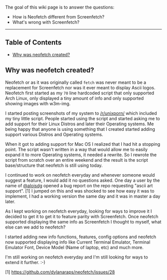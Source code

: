 The goal of this wiki page is to answer the questions:

- How is Neofetch different from Screenfetch?
- What's wrong with Screenfetch?

<hr>

## Table of Contents

- [Why was neofetch created?]()

## Why was neofetch created?

Neofetch or as it was originally called `fetch` was never meant to be a replacement for Screenfetch nor was it ever meant to display Ascii logos. Neofetch first started as my `70` line hardcoded script that only supported Arch Linux, only displayed a tiny amount of info and only supported showing images with w3m-img. 

I started posting screenshots of my system to [/r/unixporn/](https://reddit.com/r/unixporn) which included my tiny little script. People started using the script and started asking me to add support for their Linux Distros and later their Operating systems. Me being happy that anyone is using something that I created started adding support various Distros and Operating systems. 

When it got to adding support for Mac OS I realized that I had hit a stopping point. The script wasn't written in a way that would allow me to easily expand it to more Operating systems, it needed a rewrite. So I rewrote the script from scratch over an entire weekend and the result is the script base/structure that neofetch is still using today.

I continued to work on neofetch everyday and whenever someone would suggest a feature, I would add it no questions asked. One day a user by the name of [@aloisdg](https://github.com/dylanaraps/neofetch/issues/28) opened a bug report on the repo requesting "ascii art support". \[1\] I jumped on this and was shocked to see how easy it was to implement, I had a working version the same day and it was in master a day later. 

As I kept working on neofetch everyday, looking for ways to improve it I decided to get it to get it to feature parity with Screenfetch. Once neofetch supported displaying the same info as Screenfetch I thought to myself, what else can we add to neofetch?

I started adding new info functions, features, config options and neofetch now supported displaying info like Current Terminal Emulator, Terminal Emulator Font, Device Model (Name of laptop, etc) and much more.

I'm still working on neofetch everyday and I'm still looking for ways to extend it further. :-)

\[1\] https://github.com/dylanaraps/neofetch/issues/28